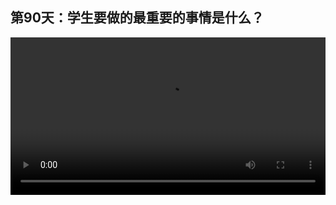 ## 第90天：学生要做的最重要的事情是什么？

<video width="100%" controls controlslist="nodownload nofullscreen noremoteplayback" disablePictureInPicture>
  <source src="https://api.keepwork.com/ts-storage/siteFiles/15543/raw#1598963653429session90.webm" type="video/webm">
  <source src="https://api.keepwork.com/ts-storage/siteFiles/15544/raw#1598963658875session90_small.mp4" type="video/mp4" />
   
  你的浏览器不支持播放
</video>

### 字幕

我们来讨论一个话题，就是大家认为一个学生要做的最重要的事情是什么？
是学习吗？还是其他的事情？
我个人认为，在大学期间，甚至从小学到大学，没有任何一件事情比拥有属于自己的作品更重要。
也就是说，从教育一个人的角度上来说，让这个孩子能够去不停地创造属于自己的作品，意义太大太大了。
或者说当一个孩子拥有大量的个人作品时，他的一生将不可能沉沦，他一定是一个正能量的人，一定对这个社会是能做出贡献的。
近年来，几乎所有伟大的大学生创业的成功案例，其实都源自他们在大学期间的个人作品。
比如说Google，Facebook，Microsoft，Apple苹果公司等等。
但是中国的大学生创业的成功案例，相比来讲还是非常非常少的。这与我们的教育体制关系很大。
在传统的应试教育中，分数是主要的评价和激励机制。
所以我们会看到很多学生他从小适应了这种分数的激励方式，他一直能获得较好的成绩。
所以有一少部分人，他考入了名牌大学，拥有很好的学习成绩。
而大多数人，不一定是他不聪明，而是他由于某些特殊的事件，他没有能够得到激励，使得他逐渐逐渐地越来越没有激励，变成了另一类分数很低的人。
但是拥有了作品的孩子就不一样了。所有人都可以拥有自己的作品。就像每一个人都有朋友圈一样，可以很容易的获得激励。
如果他整个教育的过程一直通过作品得到了正向的激励，他一定会有很好的未来。
相反，一个通过分数为激励手段成长并成功的大学生，他走向工作岗位之后，有一定的概率会出现各种各样的心理问题。
所以真正能够代表自己的是作品。我们希望未来教育能够以作品为最主要的评估方式。
所以无论是从大学生创业的角度，还是从提升一个国家的，一个民族的创新能力来说，
能够将这个人创造自己作品的时间，从走上工作岗位前移到小学，去前移十五年，也许是未来教育最重要的一件事情。

### 动手练习